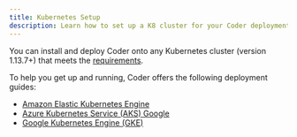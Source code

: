 ```yaml
--- 
title: Kubernetes Setup
description: Learn how to set up a K8 cluster for your Coder deployment.
---
```


You can install and deploy Coder onto any Kubernetes cluster (version 1.13.7+)
that meets the [requirements](../requirements.md).

To help you get up and running, Coder offers the following deployment guides:

- [Amazon Elastic Kubernetes Engine](../kubernetes/aws.md)
- [Azure Kubernetes Service (AKS) Google](../kubernetes/azure.md)
- [Google Kubernetes Engine (GKE)](../kubernetes/google.md)
